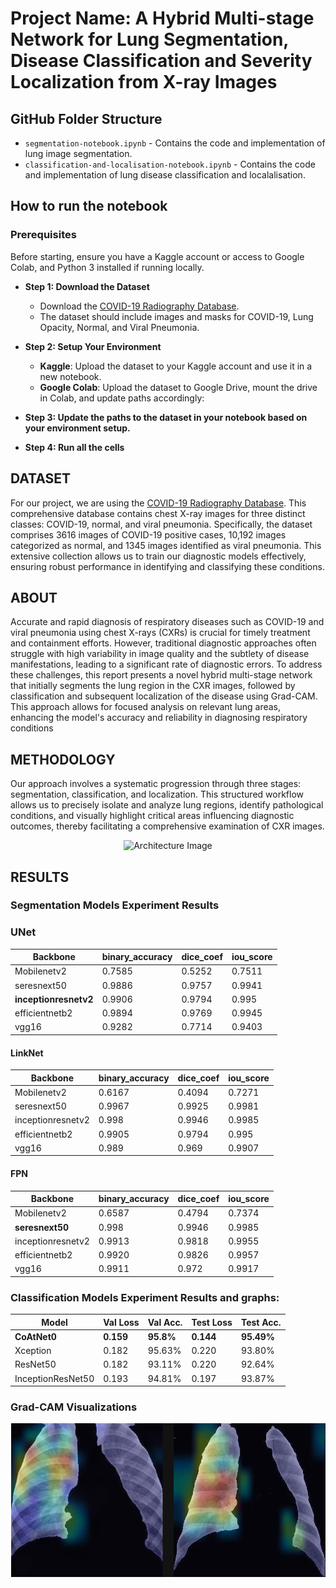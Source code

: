 # Project Name: A Hybrid Multi-stage Network for Lung Segmentation, Disease Classification and Severity Localization from X-ray Images

## GitHub Folder Structure

- `segmentation-notebook.ipynb` - Contains the code and implementation of lung image segmentation.
- `classification-and-localisation-notebook.ipynb` - Contains the code and implementation of lung disease classification and localalisation.

## How to run the notebook

### Prerequisites
Before starting, ensure you have a Kaggle account or access to Google Colab, and Python 3 installed if running locally.

- **Step 1: Download the Dataset**
  - Download the [COVID-19 Radiography Database](https://www.kaggle.com/datasets/tawsifurrahman/covid19-radiography-database).
  - The dataset should include images and masks for COVID-19, Lung Opacity, Normal, and Viral Pneumonia.

- **Step 2: Setup Your Environment**
  - **Kaggle**: Upload the dataset to your Kaggle account and use it in a new notebook.
  - **Google Colab**: Upload the dataset to Google Drive, mount the drive in Colab, and update paths accordingly:
  
- **Step 3: Update the paths to the dataset in your notebook based on your environment setup.**
- **Step 4: Run all the cells**

## DATASET

For our project, we are using the [COVID-19 Radiography Database](https://www.kaggle.com/datasets/tawsifurrahman/covid19-radiography-database). This comprehensive database contains chest X-ray images for three distinct classes: COVID-19, normal, and viral pneumonia. Specifically, the dataset comprises 3616 images of COVID-19 positive cases, 10,192 images categorized as normal, and 1345 images identified as viral pneumonia. This extensive collection allows us to train our diagnostic models effectively, ensuring robust performance in identifying and classifying these conditions.

## ABOUT
Accurate and rapid diagnosis of respiratory diseases such as COVID-19 and viral pneumonia using chest X-rays (CXRs) is crucial for timely treatment and containment efforts. However, traditional diagnostic approaches often struggle with high variability in image quality and the subtlety of disease manifestations, leading to a significant rate of diagnostic errors. To address these challenges, this report presents a novel hybrid multi-stage network that initially segments the lung region in the CXR images, followed by classification and subsequent localization of the disease using Grad-CAM. This approach allows for focused analysis on relevant lung areas, enhancing the model's accuracy and reliability in diagnosing respiratory conditions

## METHODOLOGY
Our approach involves a systematic progression through three stages: segmentation, classification, and localization. This structured workflow allows us to precisely isolate and analyze lung regions, identify pathological conditions, and visually highlight critical areas influencing diagnostic outcomes, thereby facilitating a comprehensive examination of CXR images.

<p align="center">
  <img src="Images/Arch" alt="Architecture Image">
</p>

## RESULTS

### Segmentation Models Experiment Results

### UNet
| Backbone         | binary_accuracy | dice_coef | iou_score |
|------------------|-----------------|-----------|-----------|
| Mobilenetv2      | 0.7585          | 0.5252    | 0.7511    |
| seresnext50      | 0.9886          | 0.9757    | 0.9941    |
| **inceptionresnetv2** | 0.9906   | 0.9794    | 0.995     |
| efficientnetb2   | 0.9894          | 0.9769    | 0.9945    |
| vgg16            | 0.9282          | 0.7714    | 0.9403    |

#### LinkNet

| Backbone         | binary_accuracy | dice_coef | iou_score |
|------------------|-----------------|-----------|-----------|
| Mobilenetv2      | 0.6167          | 0.4094    | 0.7271    |
| seresnext50      | 0.9967          | 0.9925    | 0.9981    |
| inceptionresnetv2 | 0.998         | 0.9946    | 0.9985    |
| efficientnetb2   | 0.9905          | 0.9794    | 0.995     |
| vgg16            | 0.989           | 0.969     | 0.9907    |

#### FPN

| Backbone         | binary_accuracy | dice_coef | iou_score |
|------------------|-----------------|-----------|-----------|
| Mobilenetv2      | 0.6587          | 0.4794    | 0.7374    |
| **seresnext50**  | 0.998           | 0.9946    | 0.9985    |
| inceptionresnetv2 | 0.9913         | 0.9818    | 0.9955    |
| efficientnetb2   | 0.9920          | 0.9826    | 0.9957    |
| vgg16            | 0.9911          | 0.972     | 0.9917    |


### Classification Models Experiment Results and graphs:


| Model             | Val Loss | Val Acc. | Test Loss | Test Acc. |
|-------------------|----------|----------|-----------|-----------|
| **CoAtNet0**      | **0.159** | **95.8%** | **0.144** | **95.49%** |
| Xception          | 0.182     | 95.63%   | 0.220     | 93.80%    |
| ResNet50          | 0.182     | 93.11%   | 0.220     | 92.64%    |
| InceptionResNet50 | 0.193     | 94.81%   | 0.197     | 93.87%    |

### Grad-CAM Visualizations
<p align="center">
  <img src="Images/GradCam.jpg" alt="Superimposed Grad-CAM Image">
</p>
